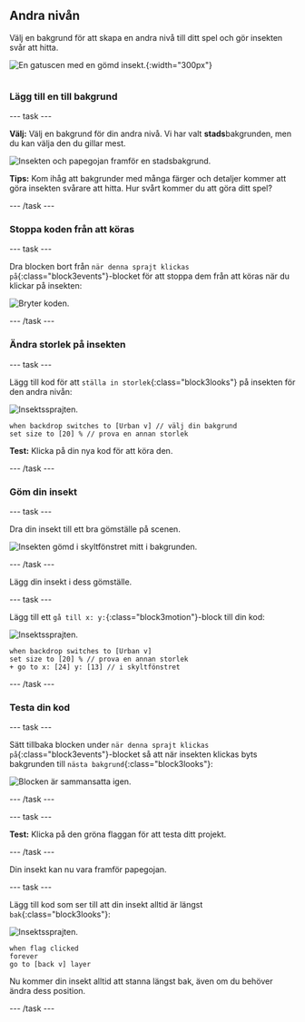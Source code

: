 ## Andra nivån

<div style="display: flex; flex-wrap: wrap">
<div style="flex-basis: 200px; flex-grow: 1; margin-right: 15px;">
Välj en bakgrund för att skapa en andra nivå till ditt spel och gör insekten svår att hitta. 
</div>
<div>

![En gatuscen med en gömd insekt.](images/second-level.png){:width="300px"}

</div>
</div>

### Lägg till en till bakgrund

--- task ---

**Välj:** Välj en bakgrund för din andra nivå. Vi har valt **stads**bakgrunden, men du kan välja den du gillar mest.

![Insekten och papegojan framför en stadsbakgrund.](images/insert-urban-backdrop.png)

**Tips:** Kom ihåg att bakgrunder med många färger och detaljer kommer att göra insekten svårare att hitta. Hur svårt kommer du att göra ditt spel?

--- /task ---

### Stoppa koden från att köras

--- task ---

Dra blocken bort från `när denna sprajt klickas på`{:class="block3events"}-blocket för att stoppa dem från att köras när du klickar på insekten:

![Bryter koden.](images/breaking-script.png)

--- /task ---

### Ändra storlek på insekten

--- task ---

Lägg till kod för att `ställa in storlek`{:class="block3looks"} på insekten för den andra nivån:

![Insektssprajten.](images/bug-sprite.png)

```blocks3
when backdrop switches to [Urban v] // välj din bakgrund
set size to [20] % // prova en annan storlek 
```

**Test:** Klicka på din nya kod för att köra den.

--- /task ---

### Göm din insekt

--- task ---

Dra din insekt till ett bra gömställe på scenen.

![Insekten gömd i skyltfönstret mitt i bakgrunden.](images/hidden-urban-backdrop.png)

--- /task ---

Lägg din insekt i dess gömställe.

--- task ---

Lägg till ett `gå till x: y:`{:class="block3motion"}-block till din kod:

![Insektssprajten.](images/bug-sprite.png)

```blocks3
when backdrop switches to [Urban v]
set size to [20] % // prova en annan storlek 
+ go to x: [24] y: [13] // i skyltfönstret
```

--- /task ---

### Testa din kod

--- task ---

Sätt tillbaka blocken under `när denna sprajt klickas på`{:class="block3events"}-blocket så att när insekten klickas byts bakgrunden till `nästa bakgrund`{:class="block3looks"}:

![Blocken är sammansatta igen.](images/fixed-script.png)

--- /task ---

--- task ---

**Test:** Klicka på den gröna flaggan för att testa ditt projekt.

--- /task ---

Din insekt kan nu vara framför papegojan.

--- task ---

Lägg till kod som ser till att din insekt alltid är längst `bak`{:class="block3looks"}:

![Insektssprajten.](images/bug-sprite.png)

```blocks3
when flag clicked
forever
go to [back v] layer
```

Nu kommer din insekt alltid att stanna längst bak, även om du behöver ändra dess position.

--- /task ---
